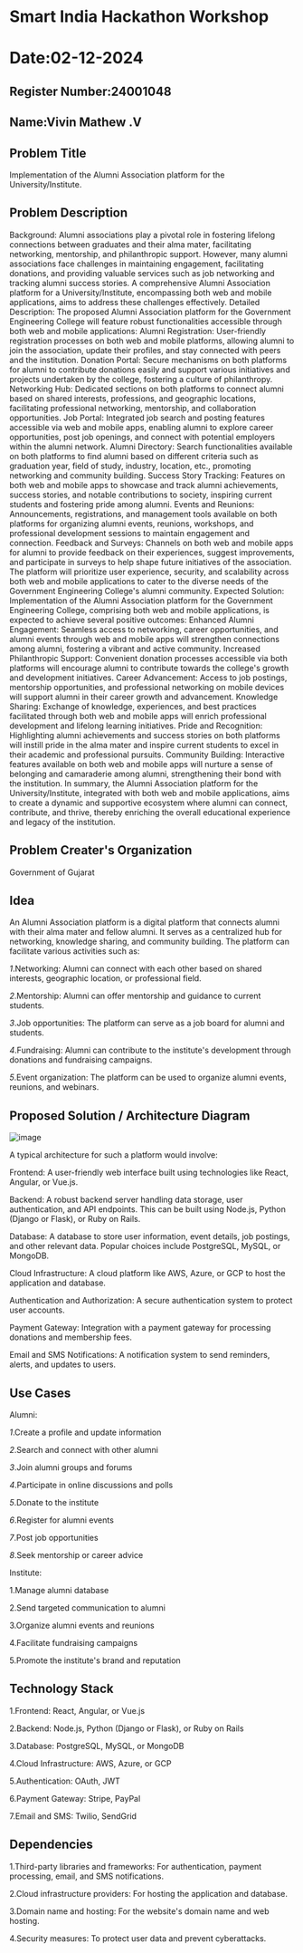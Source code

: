 # Smart India Hackathon Workshop
# Date:02-12-2024
## Register Number:24001048
## Name:Vivin Mathew .V
## Problem Title
Implementation of the Alumni Association platform for the University/Institute.
## Problem Description
Background: Alumni associations play a pivotal role in fostering lifelong connections between graduates and their alma mater, facilitating networking, mentorship, and philanthropic support. However, many alumni associations face challenges in maintaining engagement, facilitating donations, and providing valuable services such as job networking and tracking alumni success stories. A comprehensive Alumni Association platform for a University/Institute, encompassing both web and mobile applications, aims to address these challenges effectively. Detailed Description: The proposed Alumni Association platform for the Government Engineering College will feature robust functionalities accessible through both web and mobile applications: Alumni Registration: User-friendly registration processes on both web and mobile platforms, allowing alumni to join the association, update their profiles, and stay connected with peers and the institution. Donation Portal: Secure mechanisms on both platforms for alumni to contribute donations easily and support various initiatives and projects undertaken by the college, fostering a culture of philanthropy. Networking Hub: Dedicated sections on both platforms to connect alumni based on shared interests, professions, and geographic locations, facilitating professional networking, mentorship, and collaboration opportunities. Job Portal: Integrated job search and posting features accessible via web and mobile apps, enabling alumni to explore career opportunities, post job openings, and connect with potential employers within the alumni network. Alumni Directory: Search functionalities available on both platforms to find alumni based on different criteria such as graduation year, field of study, industry, location, etc., promoting networking and community building. Success Story Tracking: Features on both web and mobile apps to showcase and track alumni achievements, success stories, and notable contributions to society, inspiring current students and fostering pride among alumni. Events and Reunions: Announcements, registrations, and management tools available on both platforms for organizing alumni events, reunions, workshops, and professional development sessions to maintain engagement and connection. Feedback and Surveys: Channels on both web and mobile apps for alumni to provide feedback on their experiences, suggest improvements, and participate in surveys to help shape future initiatives of the association. The platform will prioritize user experience, security, and scalability across both web and mobile applications to cater to the diverse needs of the Government Engineering College's alumni community. Expected Solution: Implementation of the Alumni Association platform for the Government Engineering College, comprising both web and mobile applications, is expected to achieve several positive outcomes: Enhanced Alumni Engagement: Seamless access to networking, career opportunities, and alumni events through web and mobile apps will strengthen connections among alumni, fostering a vibrant and active community. Increased Philanthropic Support: Convenient donation processes accessible via both platforms will encourage alumni to contribute towards the college's growth and development initiatives. Career Advancement: Access to job postings, mentorship opportunities, and professional networking on mobile devices will support alumni in their career growth and advancement. Knowledge Sharing: Exchange of knowledge, experiences, and best practices facilitated through both web and mobile apps will enrich professional development and lifelong learning initiatives. Pride and Recognition: Highlighting alumni achievements and success stories on both platforms will instill pride in the alma mater and inspire current students to excel in their academic and professional pursuits. Community Building: Interactive features available on both web and mobile apps will nurture a sense of belonging and camaraderie among alumni, strengthening their bond with the institution. In summary, the Alumni Association platform for the University/Institute, integrated with both web and mobile applications, aims to create a dynamic and supportive ecosystem where alumni can connect, contribute, and thrive, thereby enriching the overall educational experience and legacy of the institution.
## Problem Creater's Organization
Government of Gujarat

## Idea
An Alumni Association platform is a digital platform that connects alumni with their alma mater and fellow alumni. It serves as a centralized hub for networking, knowledge sharing, and community building. The platform can facilitate various activities such as:

*1*.Networking: Alumni can connect with each other based on shared interests, geographic location, or professional field.

*2*.Mentorship: Alumni can offer mentorship and guidance to current students.

*3*.Job opportunities: The platform can serve as a job board for alumni and students.

*4*.Fundraising: Alumni can contribute to the institute's development through donations and fundraising campaigns.

*5*.Event organization: The platform can be used to organize alumni events, reunions, and webinars.

## Proposed Solution / Architecture Diagram

![image](https://github.com/user-attachments/assets/cb886925-e650-4075-8013-1ae36df1294e)

A typical architecture for such a platform would involve:

Frontend: A user-friendly web interface built using technologies like React, Angular, or Vue.js.

Backend: A robust backend server handling data storage, user authentication, and API endpoints. This can be built using Node.js, Python (Django or Flask), or Ruby on Rails.

Database: A database to store user information, event details, job postings, and other relevant data. Popular choices include PostgreSQL, MySQL, or MongoDB.

Cloud Infrastructure: A cloud platform like AWS, Azure, or GCP to host the application and database.

Authentication and Authorization: A secure authentication system to protect user accounts.

Payment Gateway: Integration with a payment gateway for processing donations and membership fees.

Email and SMS Notifications: A notification system to send reminders, alerts, and updates to users.

## Use Cases

Alumni:

*1*.Create a profile and update information

*2*.Search and connect with other alumni

*3*.Join alumni groups and forums

*4*.Participate in online discussions and polls

*5*.Donate to the institute

*6*.Register for alumni events

*7*.Post job opportunities

*8*.Seek mentorship or career advice

Institute:

1.Manage alumni database

2.Send targeted communication to alumni

3.Organize alumni events and reunions

4.Facilitate fundraising campaigns

5.Promote the institute's brand and reputation

## Technology Stack

1.Frontend: React, Angular, or Vue.js

2.Backend: Node.js, Python (Django or Flask), or Ruby on Rails

3.Database: PostgreSQL, MySQL, or MongoDB

4.Cloud Infrastructure: AWS, Azure, or GCP

5.Authentication: OAuth, JWT

6.Payment Gateway: Stripe, PayPal

7.Email and SMS: Twilio, SendGrid

## Dependencies

1.Third-party libraries and frameworks: For authentication, payment processing, email, and SMS notifications.

2.Cloud infrastructure providers: For hosting the application and database.

3.Domain name and hosting: For the website's domain name and web hosting.

4.Security measures: To protect user data and prevent cyberattacks.
